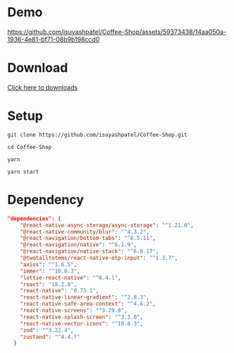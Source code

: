 # Demo


https://github.com/isuyashpatel/Coffee-Shop/assets/59373438/14aa050a-1936-4e81-bf71-08b9b198ccd0



# Download 
[Click here to downloads](https://github.com/isuyashpatel/Coffee-Shop/releases/download/v2.0.0/Coffee.apk)


# Setup

```cli
git clone https://github.com/isuyashpatel/Coffee-Shop.git

cd Coffee-Shop

yarn

yarn start

```

# Dependency

```json
"dependencies": {
    "@react-native-async-storage/async-storage": "^1.21.0",
    "@react-native-community/blur": "^4.3.2",
    "@react-navigation/bottom-tabs": "^6.5.11",
    "@react-navigation/native": "^6.1.9",
    "@react-navigation/native-stack": "^6.9.17",
    "@twotalltotems/react-native-otp-input": "^1.3.7",
    "axios": "^1.6.5",
    "immer": "^10.0.3",
    "lottie-react-native": "^6.4.1",
    "react": "18.2.0",
    "react-native": "0.73.1",
    "react-native-linear-gradient": "^2.8.3",
    "react-native-safe-area-context": "^4.8.2",
    "react-native-screens": "^3.29.0",
    "react-native-splash-screen": "^3.3.0",
    "react-native-vector-icons": "^10.0.3",
    "zod": "^3.22.4",
    "zustand": "^4.4.7"
  }

```



